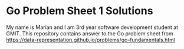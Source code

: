 # Go Problem Sheet 1 Solutions
My name is Marian and I am 3rd year software development student at GMIT.
This repository contains answer to the Go problem sheet from https://data-representation.github.io/problems/go-fundamentals.html

